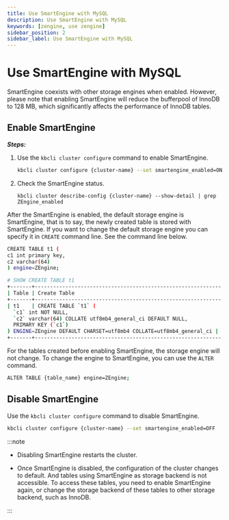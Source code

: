 ```yaml
---
title: Use SmartEngine with MySQL
description: Use SmartEngine with MySQL
keywords: [zengine, use zengine]
sidebar_position: 2
sidebar_label: Use SmartEngine with MySQL
---
```


# Use SmartEngine with MySQL

SmartEngine coexists with other storage engines when enabled. However, please note that enabling SmartEngine will reduce the bufferpool of InnoDB to 128 MB, which significantly affects the performance of InnoDB tables.

## Enable  SmartEngine

***Steps:***

1. Use the ```kbcli cluster configure``` command to enable SmartEngine.

   ```bash
   kbcli cluster configure {cluster-name} --set smartengine_enabled=ON 
   ```

2. Check the SmartEngine status.

   ```
   kbcli cluster describe-config {cluster-name} --show-detail | grep ZEngine_enabled
   ```

After the SmartEngine is enabled, the default storage engine is SmartEngine, that is to say, the newly created table is stored with SmartEngine. If you want to change the default storage engine you can specify it in `CREATE` command line. See the command line below.

```bash
CREATE TABLE t1 (
c1 int primary key,
c2 varchar(64)
) engine=ZEngine;

# SHOW CREATE TABLE t1 
+-------+-------------------------------------------------------------
| Table | Create Table                                                
+-------+-------------------------------------------------------------
| t1    | CREATE TABLE `t1` (
  `c1` int NOT NULL,
  `c2` varchar(64) COLLATE utf8mb4_general_ci DEFAULT NULL,
  PRIMARY KEY (`c1`)
) ENGINE=ZEngine DEFAULT CHARSET=utf8mb4 COLLATE=utf8mb4_general_ci |
+-------+-------------------------------------------------------------
```

For the tables created before enabling SmartEngine, the storage engine will not change. To change the engine to SmartEngine, you can use the `ALTER` command.

```bash
ALTER TABLE {table_name} engine=ZEngine;
```

## Disable SmartEngine

Use the ```kbcli cluster configure``` command to disable SmartEngine.

```bash
kbcli cluster configure {cluster-name} --set smartengine_enabled=OFF 
```

:::note

- Disabling SmartEngine restarts the cluster.

- Once SmartEngine is disabled, the configuration of the cluster changes to default. And  tables using SmartEngine as storage backend is not accessible. To access these tables, you need to enable SmartEngine again, or change the storage backend of these tables to other storage backend, such as InnoDB.

:::
